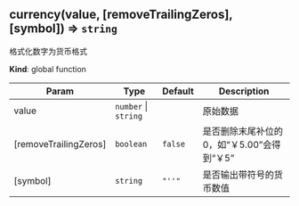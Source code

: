 <a name="currency"></a>

## currency(value, [removeTrailingZeros], [symbol]) ⇒ <code>string</code>
格式化数字为货币格式

**Kind**: global function  

| Param | Type | Default | Description |
| --- | --- | --- | --- |
| value | <code>number</code> \| <code>string</code> |  | 原始数据 |
| [removeTrailingZeros] | <code>boolean</code> | <code>false</code> | 是否删除末尾补位的0，如“￥5.00”会得到“￥5” |
| [symbol] | <code>string</code> | <code>&quot;&#x27;&#x27;&quot;</code> | 是否输出带符号的货币数值 |


